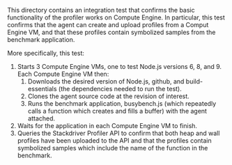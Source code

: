 This directory contains an integration test that confirms the basic functionality
of the profiler works on Compute Engine. In particular, this test confirms that 
the agent can create and upload profiles from a Comput Engine VM, and that
these profiles contain symbolized samples from the benchmark application.

More specifically, this test:
1. Starts 3 Compute Engine VMs, one to test Node.js versions 6, 8, and 9. 
Each Compute Engine VM then:
    1. Downloads the desired version of Node.js, github, and build-essentials 
    (the dependencies needed to run the test).
    2. Clones the agent source code at the revision of interest.
    3. Runs the benchmark application, busybench.js (which repeatedly calls
    a function which creates and fills a buffer) with the agent attached.
2. Waits for the application in each Compute Engine VM to finish.
3. Queries the Stackdriver Profiler API to confirm that both heap and wall 
profiles have been uploaded to the API and that the profiles contain symbolized 
samples which include the name of the function in the benchmark.
